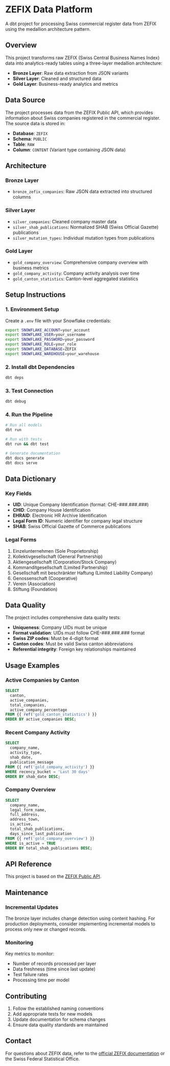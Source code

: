 # ZEFIX Data Platform

A dbt project for processing Swiss commercial register data from ZEFIX using the medallion architecture pattern.

## Overview

This project transforms raw ZEFIX (Swiss Central Business Names Index) data into analytics-ready tables using a three-layer medallion architecture:

- **Bronze Layer**: Raw data extraction from JSON variants
- **Silver Layer**: Cleaned and structured data
- **Gold Layer**: Business-ready analytics and metrics

## Data Source

The project processes data from the ZEFIX Public API, which provides information about Swiss companies registered in the commercial register. The source data is stored in:

- **Database**: `ZEFIX`
- **Schema**: `PUBLIC`
- **Table**: `RAW`
- **Column**: `CONTENT` (Variant type containing JSON data)

## Architecture

### Bronze Layer
- `bronze_zefix_companies`: Raw JSON data extracted into structured columns

### Silver Layer
- `silver_companies`: Cleaned company master data
- `silver_shab_publications`: Normalized SHAB (Swiss Official Gazette) publications
- `silver_mutation_types`: Individual mutation types from publications

### Gold Layer
- `gold_company_overview`: Comprehensive company overview with business metrics
- `gold_company_activity`: Company activity analysis over time
- `gold_canton_statistics`: Canton-level aggregated statistics

## Setup Instructions

### 1. Environment Setup

Create a `.env` file with your Snowflake credentials:

```bash
export SNOWFLAKE_ACCOUNT=your_account
export SNOWFLAKE_USER=your_username
export SNOWFLAKE_PASSWORD=your_password
export SNOWFLAKE_ROLE=your_role
export SNOWFLAKE_DATABASE=ZEFIX
export SNOWFLAKE_WAREHOUSE=your_warehouse
```

### 2. Install dbt Dependencies

```bash
dbt deps
```

### 3. Test Connection

```bash
dbt debug
```

### 4. Run the Pipeline

```bash
# Run all models
dbt run

# Run with tests
dbt run && dbt test

# Generate documentation
dbt docs generate
dbt docs serve
```

## Data Dictionary

### Key Fields

- **UID**: Unique Company Identification (format: CHE-###.###.###)
- **CHID**: Company House Identification
- **EHRAID**: Electronic HR Archive Identification
- **Legal Form ID**: Numeric identifier for company legal structure
- **SHAB**: Swiss Official Gazette of Commerce publications

### Legal Forms

1. Einzelunternehmen (Sole Proprietorship)
2. Kollektivgesellschaft (General Partnership)
3. Aktiengesellschaft (Corporation/Stock Company)
4. Kommanditgesellschaft (Limited Partnership)
5. Gesellschaft mit beschränkter Haftung (Limited Liability Company)
6. Genossenschaft (Cooperative)
7. Verein (Association)
8. Stiftung (Foundation)

## Data Quality

The project includes comprehensive data quality tests:

- **Uniqueness**: Company UIDs must be unique
- **Format validation**: UIDs must follow CHE-###.###.### format
- **Swiss ZIP codes**: Must be 4-digit format
- **Canton codes**: Must be valid Swiss canton abbreviations
- **Referential integrity**: Foreign key relationships maintained

## Usage Examples

### Active Companies by Canton
```sql
SELECT 
  canton,
  active_companies,
  total_companies,
  active_company_percentage
FROM {{ ref('gold_canton_statistics') }}
ORDER BY active_companies DESC;
```

### Recent Company Activity
```sql
SELECT 
  company_name,
  activity_type,
  shab_date,
  publication_message
FROM {{ ref('gold_company_activity') }}
WHERE recency_bucket = 'Last 30 days'
ORDER BY shab_date DESC;
```

### Company Overview
```sql
SELECT 
  company_name,
  legal_form_name,
  full_address,
  address_town,
  is_active,
  total_shab_publications,
  days_since_last_publication
FROM {{ ref('gold_company_overview') }}
WHERE is_active = TRUE
ORDER BY total_shab_publications DESC;
```

## API Reference

This project is based on the [ZEFIX Public API](https://www.zefix.admin.ch/ZefixPublicREST/swagger-ui/index.html#/Company/search).

## Maintenance

### Incremental Updates

The bronze layer includes change detection using content hashing. For production deployments, consider implementing incremental models to process only new or changed records.

### Monitoring

Key metrics to monitor:
- Number of records processed per layer
- Data freshness (time since last update)
- Test failure rates
- Processing time per model

## Contributing

1. Follow the established naming conventions
2. Add appropriate tests for new models
3. Update documentation for schema changes
4. Ensure data quality standards are maintained

## Contact

For questions about ZEFIX data, refer to the [official ZEFIX documentation](https://www.zefix.admin.ch/) or the Swiss Federal Statistical Office. 